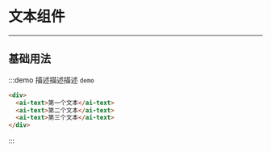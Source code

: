 # 文本组件
----
## 基础用法

:::demo 描述描述描述 `demo`
```html
<div>
  <ai-text>第一个文本</ai-text>
  <ai-text>第二个文本</ai-text>
  <ai-text>第三个文本</ai-text>
</div>
```
:::